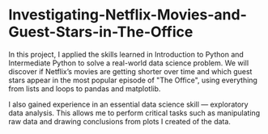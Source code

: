 # Investigating-Netflix-Movies-and-Guest-Stars-in-The-Office
In this project, I applied the skills learned in Introduction to Python and Intermediate Python to solve a real-world data science problem. We will discover if Netflix’s movies are getting shorter over time and which guest stars appear in the most popular episode of "The Office", using everything from lists and loops to pandas and matplotlib.

I also gained experience in an essential data science skill — exploratory data analysis. This allows me to perform critical tasks such as manipulating raw data and drawing conclusions from plots I created of the data.

